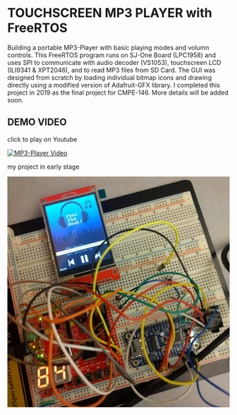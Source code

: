 # TOUCHSCREEN MP3 PLAYER with FreeRTOS
Building a portable MP3-Player with basic playing modes and volumn controls. This FreeRTOS program runs on SJ-One Board (LPC1958) and uses SPI to communicate with audio decoder (VS1053), touchscreen LCD (ILI9341 & XPT2046), and to read MP3 files from SD Card. The GUI was designed from scratch by loading individual bitmap icons and drawing directly using a modified version of Adafruit-GFX library. I completed this project in 2019 as the final project for CMPE-146. More details will be added soon.

## DEMO VIDEO
click to play on Youtube

[![MP3-Player Video](demo.gif)](https://youtu.be/N7FNFIVvtMI)

my project in early stage

<p align="left">
  <img src="early_stage.jpg">
</p>  